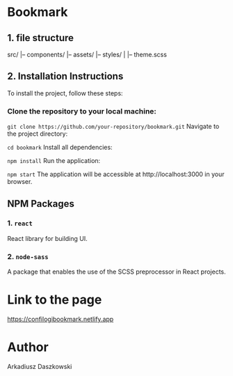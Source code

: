 # Bookmark
## 1. file structure

src/
|– components/
|– assets/
|– styles/
|   |– theme.scss

## 2. Installation Instructions
To install the project, follow these steps:

### Clone the repository to your local machine:

``git clone https://github.com/your-repository/bookmark.git``
Navigate to the project directory:

``cd bookmark``
Install all dependencies:

``npm install``
Run the application:

``npm start``
The application will be accessible at http://localhost:3000 in your browser.

## NPM Packages

### 1. `react`
React library for building UI.

### 2. `node-sass`
A package that enables the use of the SCSS preprocessor in React projects.

# Link to the page
https://confilogibookmark.netlify.app
# Author
Arkadiusz Daszkowski

